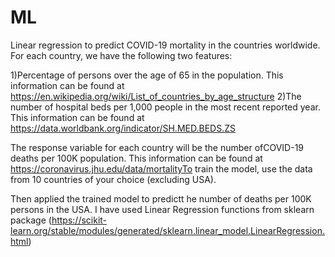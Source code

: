 # ML
Linear regression to predict COVID-19 mortality in the countries worldwide. For each country, we have the following two features:

1)Percentage of persons over the age of 65 in the population. This information can be found at https://en.wikipedia.org/wiki/List_of_countries_by_age_structure
2)The number of hospital beds per 1,000 people in the most recent reported year. This information can be found at https://data.worldbank.org/indicator/SH.MED.BEDS.ZS

The response variable for each country will be the number ofCOVID-19 deaths per 100K population. This information can be found at https://coronavirus.jhu.edu/data/mortalityTo train the model, use the data from 10 countries of your choice (excluding USA).

Then applied the trained model to predictt he number of deaths per 100K persons in the USA. I have used Linear Regression functions from sklearn package (https://scikit-learn.org/stable/modules/generated/sklearn.linear_model.LinearRegression.html)
